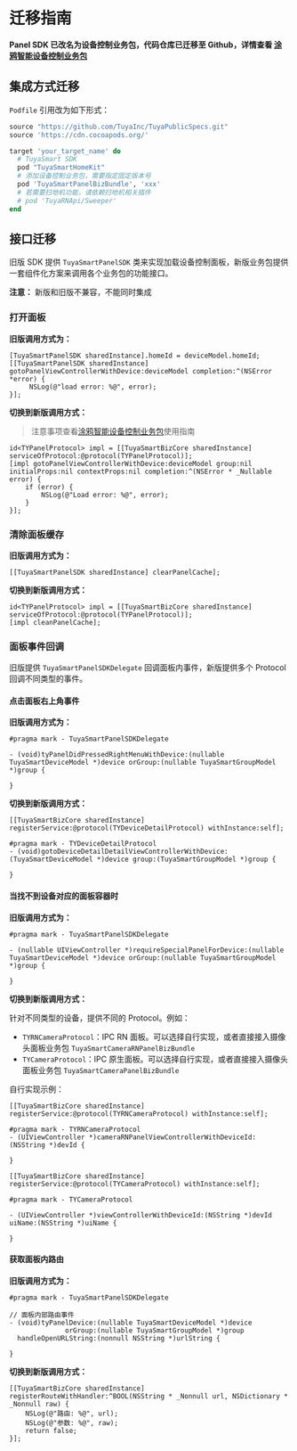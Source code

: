 # 迁移指南

**Panel SDK 已改名为设备控制业务包，代码仓库已迁移至 Github，详情查看 [涂鸦智能设备控制业务包](https://tuyainc.github.io/tuyasmart_bizbundle_ios_doc/zh-hans/pages/panel/)**

## 集成方式迁移

`Podfile` 引用改为如下形式：

```ruby
source "https://github.com/TuyaInc/TuyaPublicSpecs.git"
source 'https://cdn.cocoapods.org/'

target 'your_target_name' do
  # TuyaSmart SDK
  pod "TuyaSmartHomeKit"
  # 添加设备控制业务包，需要指定固定版本号
  pod 'TuyaSmartPanelBizBundle', 'xxx'
  # 若需要扫地机功能，请依赖扫地机相关插件
  # pod 'TuyaRNApi/Sweeper'
end
```



## 接口迁移

旧版 SDK 提供 `TuyaSmartPanelSDK` 类来实现加载设备控制面板，新版业务包提供一套组件化方案来调用各个业务包的功能接口。

**注意：** 新版和旧版不兼容，不能同时集成



### 打开面板

**旧版调用方式为：**

```objc
[TuyaSmartPanelSDK sharedInstance].homeId = deviceModel.homeId;
[[TuyaSmartPanelSDK sharedInstance] gotoPanelViewControllerWithDevice:deviceModel completion:^(NSError *error) {
     NSLog(@"load error: %@", error);
}];
```

**切换到新版调用方式：**

> 注意事项查看[涂鸦智能设备控制业务包](https://tuyainc.github.io/tuyasmart_bizbundle_ios_doc/zh-hans/pages/panel/)使用指南

```objc
id<TYPanelProtocol> impl = [[TuyaSmartBizCore sharedInstance] serviceOfProtocol:@protocol(TYPanelProtocol)];
[impl gotoPanelViewControllerWithDevice:deviceModel group:nil initialProps:nil contextProps:nil completion:^(NSError * _Nullable error) {
    if (error) {
        NSLog(@"Load error: %@", error);
    }
}];
```



### 清除面板缓存

**旧版调用方式为：**

```objc
[[TuyaSmartPanelSDK sharedInstance] clearPanelCache];
```

**切换到新版调用方式：**

```objc
id<TYPanelProtocol> impl = [[TuyaSmartBizCore sharedInstance] serviceOfProtocol:@protocol(TYPanelProtocol)];
[impl cleanPanelCache];
```



### 面板事件回调

旧版提供 `TuyaSmartPanelSDKDelegate` 回调面板内事件，新版提供多个 Protocol 回调不同类型的事件。

#### 点击面板右上角事件

**旧版调用方式为：**

```objc
#pragma mark - TuyaSmartPanelSDKDelegate

- (void)tyPanelDidPressedRightMenuWithDevice:(nullable TuyaSmartDeviceModel *)device orGroup:(nullable TuyaSmartGroupModel *)group {

}
```

**切换到新版调用方式：**

```objc
[[TuyaSmartBizCore sharedInstance] registerService:@protocol(TYDeviceDetailProtocol) withInstance:self];

#pragma mark - TYDeviceDetailProtocol
- (void)gotoDeviceDetailDetailViewControllerWithDevice:(TuyaSmartDeviceModel *)device group:(TuyaSmartGroupModel *)group {
    
}
```

#### 当找不到设备对应的面板容器时

**旧版调用方式为：**

```objc
#pragma mark - TuyaSmartPanelSDKDelegate

- (nullable UIViewController *)requireSpecialPanelForDevice:(nullable TuyaSmartDeviceModel *)device orGroup:(nullable TuyaSmartGroupModel *)group {

}
```

**切换到新版调用方式：**

针对不同类型的设备，提供不同的 Protocol。例如：

- `TYRNCameraProtocol`：IPC RN 面板。可以选择自行实现，或者直接接入摄像头面板业务包 `TuyaSmartCameraRNPanelBizBundle`
- `TYCameraProtocol`：IPC 原生面板。可以选择自行实现，或者直接接入摄像头面板业务包 `TuyaSmartCameraPanelBizBundle`

自行实现示例：

```objc
[[TuyaSmartBizCore sharedInstance] registerService:@protocol(TYRNCameraProtocol) withInstance:self];

#pragma mark - TYRNCameraProtocol
- (UIViewController *)cameraRNPanelViewControllerWithDeviceId:(NSString *)devId {
    
}
```

```objc
[[TuyaSmartBizCore sharedInstance] registerService:@protocol(TYCameraProtocol) withInstance:self];

#pragma mark - TYCameraProtocol

- (UIViewController *)viewControllerWithDeviceId:(NSString *)devId uiName:(NSString *)uiName {
    
}
```

#### 获取面板内路由

**旧版调用方式为：**

```objc
#pragma mark - TuyaSmartPanelSDKDelegate

// 面板内部路由事件
- (void)tyPanelDevice:(nullable TuyaSmartDeviceModel *)device
              orGroup:(nullable TuyaSmartGroupModel *)group
  handleOpenURLString:(nonnull NSString *)urlString {

}
```

**切换到新版调用方式：**

```objc
[[TuyaSmartBizCore sharedInstance] registerRouteWithHandler:^BOOL(NSString * _Nonnull url, NSDictionary * _Nonnull raw) {
    NSLog(@"路由: %@", url);
  	NSLog(@"参数: %@", raw);
    return false;
}];
```

